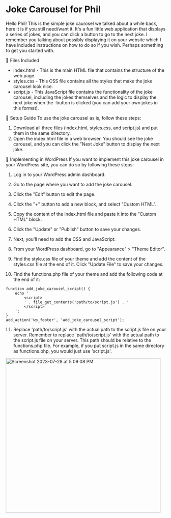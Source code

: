 # Joke Carousel for Phil

Hello Phil! This is the simple joke caurosel we talked about a while back, here it is if you still need/want it. It's a fun little web application that displays a series of jokes, and you can click a button to go to the next joke. I remember you talking about possibly displaying it on your website which I have included instructions on how to do so if you wish. Perhaps something to get you started with.

:file_folder: Files Included
* index.html - This is the main HTML file that contains the structure of the web page.
* styles.css - This CSS file contains all the styles that make the joke carousel look nice.
* script.js - This JavaScript file contains the functionality of the joke carousel, including the jokes themselves and the logic to display the next joke when the -button is clicked (you can add your own jokes in this format).

:rocket: Setup Guide
To use the joke carousel as is, follow these steps:

1. Download all three files (index.html, styles.css, and script.js) and put them in the same directory.
2. Open the index.html file in a web browser. You should see the joke carousel, and you can click the "Next Joke" button to display the next joke.

:wrench: Implementing in WordPress
If you want to implement this joke carousel in your WordPress site, you can do so by following these steps:

1. Log in to your WordPress admin dashboard.
2. Go to the page where you want to add the joke carousel.
3. Click the "Edit" button to edit the page.
4. Click the "+" button to add a new block, and select "Custom HTML".
5. Copy the content of the index.html file and paste it into the "Custom HTML" block.
6. Click the "Update" or "Publish" button to save your changes.
7. Next, you'll need to add the CSS and JavaScript:

8. From your WordPress dashboard, go to "Appearance" > "Theme Editor".
9. Find the style.css file of your theme and add the content of the styles.css file at the end of it. Click "Update File" to save your changes.
10. Find the functions.php file of your theme and add the following code at the end of it:

```
function add_joke_carousel_script() {
    echo '
        <script>
        ' . file_get_contents('path/to/script.js') . '
        </script>
    ';
}
add_action('wp_footer', 'add_joke_carousel_script');
```
11. Replace 'path/to/script.js' with the actual path to the script.js file on your server. Remember to replace 'path/to/script.js' with the actual path to the script.js file on your server. This path should be relative to the functions.php file. For example, if you put script.js in the same directory as functions.php, you would just use 'script.js'.

<img width="486" alt="Screenshot 2023-07-28 at 5 09 08 PM" src="https://github.com/turingblocks/JokeCarousel/assets/101488664/a4e60952-56ac-48ac-8de8-4ab7dbe32645">
